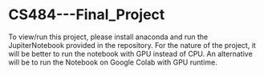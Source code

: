 # CS484---Final_Project 

To view/run this project, please install anaconda and run the JupiterNotebook provided in the repository. For the nature of the project, 
it will be better to run the notebook with GPU instead of CPU. An alternative will be to run the Notebook on Google Colab with GPU runtime.
